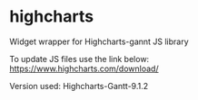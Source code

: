 # highcharts
Widget wrapper for Highcharts-gannt JS library

To update JS files use the link below:
https://www.highcharts.com/download/

Version used: Highcharts-Gantt-9.1.2